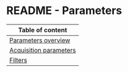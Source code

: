 # README - Parameters

| Table of content|
|-|
| [Parameters overview](parameters.md)|
| [Acquisition parameters](AcquisitionSettings/README.md)|
| [Filters](Filters/README.md)|
